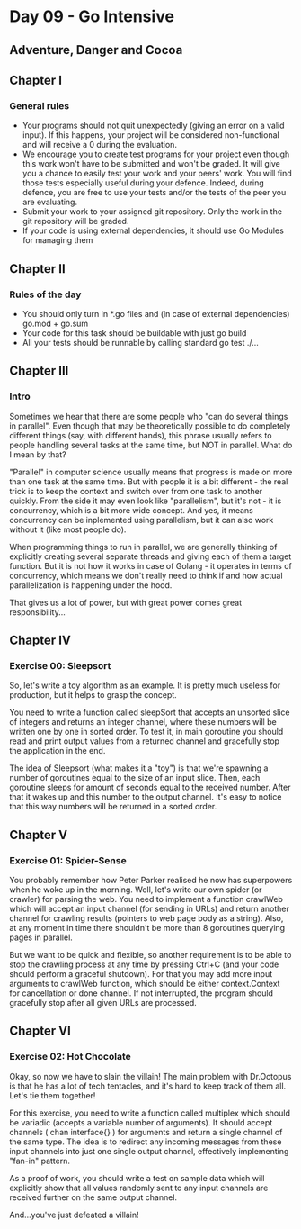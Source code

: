 # Day 09 - Go Intensive
## Adventure, Danger and Cocoa

## Chapter I
### General rules

- Your programs should not quit unexpectedly (giving an error on a valid input). If this
  happens, your project will be considered non-functional and will receive a 0 during the
  evaluation.
- We encourage you to create test programs for your project even though this work
  won't have to be submitted and won't be graded. It will give you a chance to easily
  test your work and your peers' work. You will find those tests especially useful during
  your defence. Indeed, during defence, you are free to use your tests and/or the tests
  of the peer you are evaluating.
- Submit your work to your assigned git repository. Only the work in the git repository
  will be graded.
- If your code is using external dependencies, it should use Go Modules for managing
  them


## Chapter II
### Rules of the day

- You should only turn in *.go files and (in case of external dependencies) go.mod +
  go.sum
- Your code for this task should be buildable with just go build
- All your tests should be runnable by calling standard go test ./...


## Chapter III
### Intro

Sometimes we hear that there are some people who "can do several things in parallel".
Even though that may be theoretically possible to do completely different things (say, with
different hands), this phrase usually refers to people handling several tasks at the same
time, but NOT in parallel. What do I mean by that?

"Parallel" in computer science usually means that progress is made on more than one task
at the same time. But with people it is a bit different - the real trick is to keep the context
and switch over from one task to another quickly. From the side it may even look like
"parallelism", but it's not - it is concurrency, which is a bit more wide concept. And yes, it
means concurrency can be inplemented using parallelism, but it can also work without it
(like most people do).

When programming things to run in parallel, we are generally thinking of explicitly creating
several separate threads and giving each of them a target function. But it is not how it
works in case of Golang - it operates in terms of concurrency, which means we don't
really need to think if and how actual parallelization is happening under the hood.

That gives us a lot of power, but with great power comes great responsibility...


## Chapter IV
### Exercise 00: Sleepsort

So, let's write a toy algorithm as an example. It is pretty much useless for production, but
it helps to grasp the concept.

You need to write a function called sleepSort that accepts an unsorted slice of integers
and returns an integer channel, where these numbers will be written one by one in sorted
order. To test it, in main goroutine you should read and print output values from a returned
channel and gracefully stop the application in the end.

The idea of Sleepsort (what makes it a "toy") is that we're spawning a number of
goroutines equal to the size of an input slice. Then, each goroutine sleeps for amount of
seconds equal to the received number. After that it wakes up and this number to the
output channel. It's easy to notice that this way numbers will be returned in a sorted order.


## Chapter V
### Exercise 01: Spider-Sense

You probably remember how Peter Parker realised he now has superpowers when he
woke up in the morning. Well, let's write our own spider (or crawler) for parsing the web.
You need to implement a function crawlWeb which will accept an input channel (for
sending in URLs) and return another channel for crawling results (pointers to web page
body as a string). Also, at any moment in time there shouldn't be more than 8 goroutines
querying pages in parallel.

But we want to be quick and flexible, so another requirement is to be able to stop the
crawling process at any time by pressing Ctrl+C (and your code should perform a graceful
shutdown). For that you may add more input arguments to crawlWeb function, which
should be either context.Context for cancellation or done channel. If not interrupted,
the program should gracefully stop after all given URLs are processed.


## Chapter VI
### Exercise 02: Hot Chocolate

Okay, so now we have to slain the villain! The main problem with Dr.Octopus is that he has
a lot of tech tentacles, and it's hard to keep track of them all. Let's tie them together!

For this exercise, you need to write a function called multiplex which should be variadic
(accepts a variable number of arguments). It should accept channels ( chan
interface{} ) for arguments and return a single channel of the same type. The idea is to
redirect any incoming messages from these input channels into just one single output
channel, effectively implementing "fan-in" pattern.

As a proof of work, you should write a test on sample data which will explicitly show that
all values randomly sent to any input channels are received further on the same output
channel.

And...you've just defeated a villain!